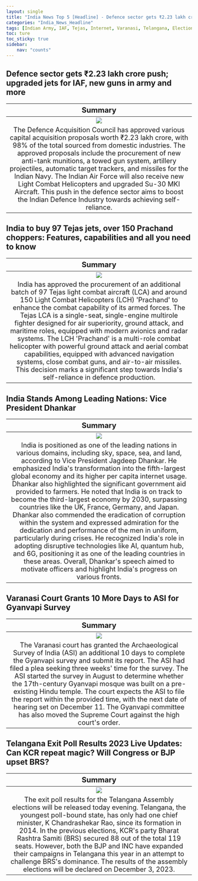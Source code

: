 ```yaml
---
layout: single
title: "India News Top 5 [Headline] - Defence sector gets ₹2.23 lakh crore push, India to buy 97 Tejas jets, over 150 Prachand choppers"
categories: "India_News_Headline"
tags: [Indian Army, IAF, Tejas, Internet, Varanasi, Telangana, Elections]
toc: ture
toc_sticky: true
sidebar:
    nav: "counts"
---
```


<style>
table th:first-of-type {
    width: 100%;
    font-size: 20px;
}
table td:nth-of-type(1) {
    width: 100%;
    font-size: 18px;
}
</style>

## Defence sector gets ₹2.23 lakh crore push; upgraded jets for IAF, new guns in army and more

Summary | 
:---:|
![](/assets/images/2023-11-30-India_News_Headline_231130_1-1.webp) |
The Defence Acquisition Council has approved various capital acquisition proposals worth ₹2.23 lakh crore, with 98% of the total sourced from domestic industries. The approved proposals include the procurement of new anti-tank munitions, a towed gun system, artillery projectiles, automatic target trackers, and missiles for the Indian Navy. The Indian Air Force will also receive new Light Combat Helicopters and upgraded Su-30 MKI Aircraft. This push in the defence sector aims to boost the Indian Defence Industry towards achieving self-reliance. |

## India to buy 97 Tejas jets, over 150 Prachand choppers: Features, capabilities and all you need to know

Summary | 
:---:|
![](/assets/images/2023-11-30-India_News_Headline_231130_1-2.webp) |
India has approved the procurement of an additional batch of 97 Tejas light combat aircraft (LCA) and around 150 Light Combat Helicopters (LCH) 'Prachand' to enhance the combat capability of its armed forces. The Tejas LCA is a single-seat, single-engine multirole fighter designed for air superiority, ground attack, and maritime roles, equipped with modern avionics and radar systems. The LCH 'Prachand' is a multi-role combat helicopter with powerful ground attack and aerial combat capabilities, equipped with advanced navigation systems, close combat guns, and air-to-air missiles. This decision marks a significant step towards India's self-reliance in defence production. |

## India Stands Among Leading Nations: Vice President Dhankar

Summary | 
:---:|
![](/assets/images/2023-11-30-India_News_Headline_231130_1-3.webp) |
India is positioned as one of the leading nations in various domains, including sky, space, sea, and land, according to Vice President Jagdeep Dhankar. He emphasized India's transformation into the fifth-largest global economy and its higher per capita internet usage. Dhankar also highlighted the significant government aid provided to farmers. He noted that India is on track to become the third-largest economy by 2030, surpassing countries like the UK, France, Germany, and Japan. Dhankar also commended the eradication of corruption within the system and expressed admiration for the dedication and performance of the men in uniform, particularly during crises. He recognized India's role in adopting disruptive technologies like AI, quantum hub, and 6G, positioning it as one of the leading countries in these areas. Overall, Dhankar's speech aimed to motivate officers and highlight India's progress on various fronts. |

## Varanasi Court Grants 10 More Days to ASI for Gyanvapi Survey

Summary | 
:---:|
![](/assets/images/2023-11-30-India_News_Headline_231130_1-4.webp) |
The Varanasi court has granted the Archaeological Survey of India (ASI) an additional 10 days to complete the Gyanvapi survey and submit its report. The ASI had filed a plea seeking three weeks' time for the survey. The ASI started the survey in August to determine whether the 17th-century Gyanvapi mosque was built on a pre-existing Hindu temple. The court expects the ASI to file the report within the provided time, with the next date of hearing set on December 11. The Gyanvapi committee has also moved the Supreme Court against the high court's order. |

## Telangana Exit Poll Results 2023 Live Updates: Can KCR repeat magic? Will Congress or BJP upset BRS?

Summary | 
:---:|
![](/assets/images/2023-11-30-India_News_Headline_231130_1-5.webp) |
The exit poll results for the Telangana Assembly elections will be released today evening. Telangana, the youngest poll-bound state, has only had one chief minister, K Chandrashekar Rao, since its formation in 2014. In the previous elections, KCR's party Bharat Rashtra Samiti (BRS) secured 88 out of the total 119 seats. However, both the BJP and INC have expanded their campaigns in Telangana this year in an attempt to challenge BRS's dominance. The results of the assembly elections will be declared on December 3, 2023. |